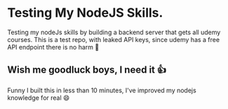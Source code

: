 # Testing My NodeJS Skills.

Testing my nodeJs skills by building a backend server that gets all udemy courses. This is a test repo, with leaked API keys, since udemy has a free API endpoint there is no harm 🤗
## Wish me goodluck boys, I need it 👍
Funny I built this in less than 10 minutes, I've improved my nodejs knowledge for real 😄
